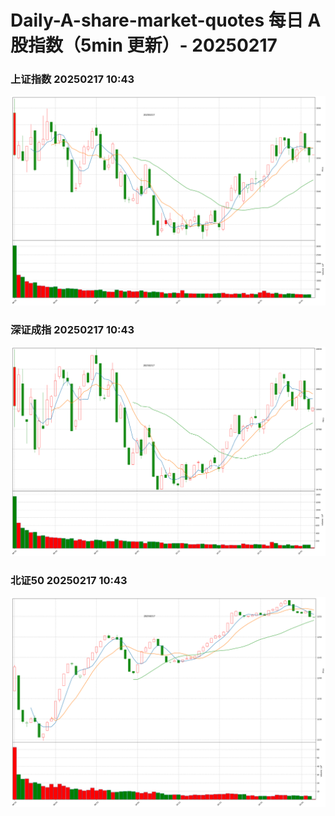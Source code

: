 
# Daily-A-share-market-quotes 每日 A 股指数（5min 更新）- 20250217

### 上证指数 20250217 10:43
![](./fig/2025/2/20250217-sh000001.png)

### 深证成指 20250217 10:43
![](./fig/2025/2/20250217-sz399001.png)

### 北证50 20250217 10:43
![](./fig/2025/2/20250217-bj899050.png)
